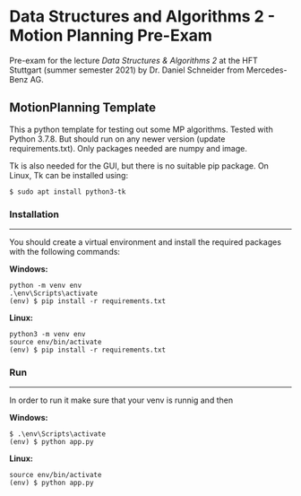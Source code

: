 # Data Structures and Algorithms 2 - Motion Planning Pre-Exam
Pre-exam for the lecture _Data Structures & Algorithms 2_ at the HFT Stuttgart (summer semester 2021) by Dr. Daniel Schneider from Mercedes-Benz AG.

## MotionPlanning Template

This a python template for testing out some MP algorithms. Tested with Python 3.7.8. But should run on any newer version (update requirements.txt). Only packages needed are numpy and image.

Tk is also needed for the GUI, but there is no suitable pip package. On Linux, Tk can be installed using:

    $ sudo apt install python3-tk

### Installation
-----------------

You should create a virtual environment and install the required packages with the following commands:

**Windows:**

    python -m venv env
    .\env\Scripts\activate    
    (env) $ pip install -r requirements.txt


**Linux:**

    python3 -m venv env
    source env/bin/activate
    (env) $ pip install -r requirements.txt

### Run
------------

In order to run it make sure that your venv is runnig and then

**Windows:**

    $ .\env\Scripts\activate 
    (env) $ python app.py

**Linux:**

    source env/bin/activate
    (env) $ python app.py

